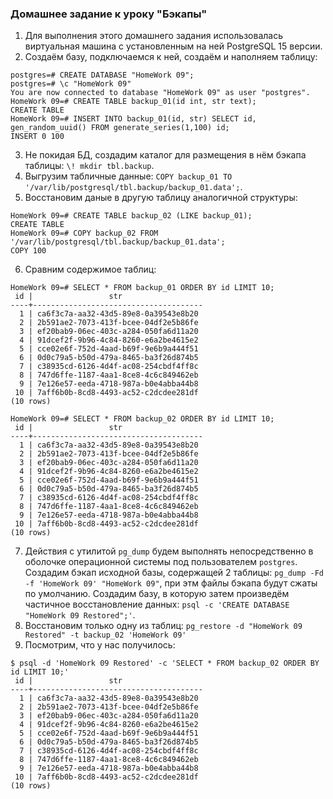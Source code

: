 ### Домашнее задание к уроку "Бэкапы"

1. Для выполнения этого домашнего задания использовалась виртуальная машина с установленным на ней PostgreSQL 15 версии.
2. Создаём базу, подключаемся к ней, создаём и наполняем таблицу:
```
postgres=# CREATE DATABASE "HomeWork 09";
postgres=# \c "HomeWork 09"
You are now connected to database "HomeWork 09" as user "postgres".
HomeWork 09=# CREATE TABLE backup_01(id int, str text);
CREATE TABLE
HomeWork 09=# INSERT INTO backup_01(id, str) SELECT id, gen_random_uuid() FROM generate_series(1,100) id;
INSERT 0 100
```
3. Не покидая БД, создадим каталог для размещения в нём бэкапа таблицы: `\! mkdir tbl.backup`.
4. Выгрузим табличные данные: `COPY backup_01 TO '/var/lib/postgresql/tbl.backup/backup_01.data';`.
5. Восстановим даные в другую таблицу аналогичной структуры:
```
HomeWork 09=# CREATE TABLE backup_02 (LIKE backup_01);
CREATE TABLE
HomeWork 09=# COPY backup_02 FROM '/var/lib/postgresql/tbl.backup/backup_01.data';
COPY 100
```
6. Сравним содержимое таблиц:
```
HomeWork 09=# SELECT * FROM backup_01 ORDER BY id LIMIT 10;
 id |                 str
----+--------------------------------------
  1 | ca6f3c7a-aa32-43d5-89e8-0a39543e8b20
  2 | 2b591ae2-7073-413f-bcee-04df2e5b86fe
  3 | ef20bab9-06ec-403c-a284-050fa6d11a20
  4 | 91dcef2f-9b96-4c84-8260-e6a2be4615e2
  5 | cce02e6f-752d-4aad-b69f-9e6b9a444f51
  6 | 0d0c79a5-b50d-479a-8465-ba3f26d874b5
  7 | c38935cd-6126-4d4f-ac08-254cbdf4ff8c
  8 | 747d6ffe-1187-4aa1-8ce8-4c6c849462eb
  9 | 7e126e57-eeda-4718-987a-b0e4abba44b8
 10 | 7aff6b0b-8cd8-4493-ac52-c2dcdee281df
(10 rows)

HomeWork 09=# SELECT * FROM backup_02 ORDER BY id LIMIT 10;
 id |                 str
----+--------------------------------------
  1 | ca6f3c7a-aa32-43d5-89e8-0a39543e8b20
  2 | 2b591ae2-7073-413f-bcee-04df2e5b86fe
  3 | ef20bab9-06ec-403c-a284-050fa6d11a20
  4 | 91dcef2f-9b96-4c84-8260-e6a2be4615e2
  5 | cce02e6f-752d-4aad-b69f-9e6b9a444f51
  6 | 0d0c79a5-b50d-479a-8465-ba3f26d874b5
  7 | c38935cd-6126-4d4f-ac08-254cbdf4ff8c
  8 | 747d6ffe-1187-4aa1-8ce8-4c6c849462eb
  9 | 7e126e57-eeda-4718-987a-b0e4abba44b8
 10 | 7aff6b0b-8cd8-4493-ac52-c2dcdee281df
(10 rows)

``` 
7. Действия с утилитой `pg_dump` будем выполнять непосредственно в оболочке операционной системы под пользователем `postgres`. Создадим бэкап исходной базы, содержащей 2 таблицы: `pg_dump -Fd -f 'HomeWork 09' "HomeWork 09"`, при этм файлы бэкапа будут сжаты по умолчанию. Создадим базу, в которую затем произведём частичное восстановление данных: `psql -c 'CREATE DATABASE "HomeWork 09 Restored";'`. 
8. Восстановим только одну из таблиц: `pg_restore -d "HomeWork 09 Restored" -t backup_02 'HomeWork 09'`
9. Посмотрим, что у нас получилось:
```
$ psql -d 'HomeWork 09 Restored' -c 'SELECT * FROM backup_02 ORDER BY id LIMIT 10;'
 id |                 str
----+--------------------------------------
  1 | ca6f3c7a-aa32-43d5-89e8-0a39543e8b20
  2 | 2b591ae2-7073-413f-bcee-04df2e5b86fe
  3 | ef20bab9-06ec-403c-a284-050fa6d11a20
  4 | 91dcef2f-9b96-4c84-8260-e6a2be4615e2
  5 | cce02e6f-752d-4aad-b69f-9e6b9a444f51
  6 | 0d0c79a5-b50d-479a-8465-ba3f26d874b5
  7 | c38935cd-6126-4d4f-ac08-254cbdf4ff8c
  8 | 747d6ffe-1187-4aa1-8ce8-4c6c849462eb
  9 | 7e126e57-eeda-4718-987a-b0e4abba44b8
 10 | 7aff6b0b-8cd8-4493-ac52-c2dcdee281df
(10 rows)

```